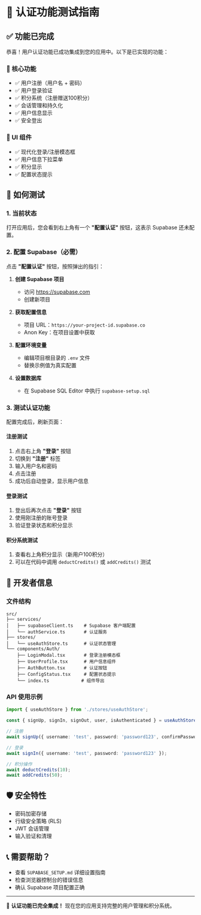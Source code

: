 # 🔐 认证功能测试指南

## ✅ 功能已完成

恭喜！用户认证功能已成功集成到您的应用中。以下是已实现的功能：

### 🎯 核心功能
- ✅ 用户注册（用户名 + 密码）
- ✅ 用户登录验证
- ✅ 积分系统（注册赠送100积分）
- ✅ 会话管理和持久化
- ✅ 用户信息显示
- ✅ 安全登出

### 🎨 UI 组件
- ✅ 现代化登录/注册模态框
- ✅ 用户信息下拉菜单
- ✅ 积分显示
- ✅ 配置状态提示

## 🚀 如何测试

### 1. 当前状态
打开应用后，您会看到右上角有一个 **"配置认证"** 按钮，这表示 Supabase 还未配置。

### 2. 配置 Supabase（必需）
点击 **"配置认证"** 按钮，按照弹出的指引：

1. **创建 Supabase 项目**
   - 访问 https://supabase.com
   - 创建新项目

2. **获取配置信息**
   - 项目 URL：`https://your-project-id.supabase.co`
   - Anon Key：在项目设置中获取

3. **配置环境变量**
   - 编辑项目根目录的 `.env` 文件
   - 替换示例值为真实配置

4. **设置数据库**
   - 在 Supabase SQL Editor 中执行 `supabase-setup.sql`

### 3. 测试认证功能

配置完成后，刷新页面：

#### 注册测试
1. 点击右上角 **"登录"** 按钮
2. 切换到 **"注册"** 标签
3. 输入用户名和密码
4. 点击注册
5. 成功后自动登录，显示用户信息

#### 登录测试
1. 登出后再次点击 **"登录"** 按钮
2. 使用刚注册的账号登录
3. 验证登录状态和积分显示

#### 积分系统测试
1. 查看右上角积分显示（新用户100积分）
2. 可以在代码中调用 `deductCredits()` 或 `addCredits()` 测试

## 🔧 开发者信息

### 文件结构
```
src/
├── services/
│   ├── supabaseClient.ts    # Supabase 客户端配置
│   └── authService.ts       # 认证服务
├── stores/
│   └── useAuthStore.ts      # 认证状态管理
└── components/Auth/
    ├── LoginModal.tsx       # 登录注册模态框
    ├── UserProfile.tsx      # 用户信息组件
    ├── AuthButton.tsx       # 认证按钮
    ├── ConfigStatus.tsx     # 配置状态提示
    └── index.ts            # 组件导出
```

### API 使用示例
```typescript
import { useAuthStore } from './stores/useAuthStore';

const { signUp, signIn, signOut, user, isAuthenticated } = useAuthStore();

// 注册
await signUp({ username: 'test', password: 'password123', confirmPassword: 'password123' });

// 登录
await signIn({ username: 'test', password: 'password123' });

// 积分操作
await deductCredits(10);
await addCredits(50);
```

## 🛡️ 安全特性
- 密码加密存储
- 行级安全策略 (RLS)
- JWT 会话管理
- 输入验证和清理

## 📞 需要帮助？
- 查看 `SUPABASE_SETUP.md` 详细设置指南
- 检查浏览器控制台的错误信息
- 确认 Supabase 项目配置正确

---

🎉 **认证功能已完全集成！** 现在您的应用支持完整的用户管理和积分系统。